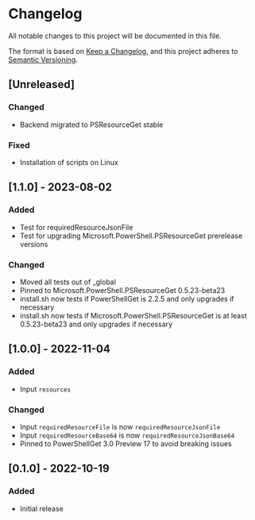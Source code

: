 # Changelog
All notable changes to this project will be documented in this file.

The format is based on [Keep a Changelog](https://keepachangelog.com/en/1.0.0/),
and this project adheres to [Semantic Versioning](https://semver.org/spec/v2.0.0.html).

## [Unreleased]
### Changed
- Backend migrated to PSResourceGet stable

### Fixed
- Installation of scripts on Linux

## [1.1.0] - 2023-08-02
### Added
- Test for requiredResourceJsonFile
- Test for upgrading Microsoft.PowerShell.PSResourceGet prerelease versions

### Changed
- Moved all tests out of _global
- Pinned to Microsoft.PowerShell.PSResourceGet 0.5.23-beta23
- install.sh now tests if PowerShellGet is 2.2.5 and only upgrades if necessary
- install.sh now tests if Microsoft.PowerShell.PSResourceGet is at least 0.5.23-beta23 and only upgrades if necessary

## [1.0.0] - 2022-11-04
### Added
- Input `resources`

### Changed
- Input `requiredResourceFile` is now `requiredResourceJsonFile`
- Input `requiredResourceBase64` is now `requiredResourceJsonBase64`
- Pinned to PowerShellGet 3.0 Preview 17 to avoid breaking issues

## [0.1.0] - 2022-10-19
### Added
- Initial release
